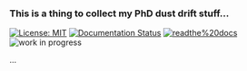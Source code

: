 ### This is a thing to collect my PhD dust drift stuff...


[![License: MIT](https://img.shields.io/badge/License-MIT-yellow.svg)](https://opensource.org/licenses/MIT)
[![Documentation Status](https://readthedocs.org/projects/por-for-git/badge/?version=latest)](https://por-for-git.readthedocs.io/en/latest/?badge=latest)
[![readthe%20docs](https://img.shields.io/badge/read-thedocs-brightgreen)](https://por-for-git.readthedocs.io)
![work in progress](https://img.shields.io/badge/status-WIP-yellow)

...
